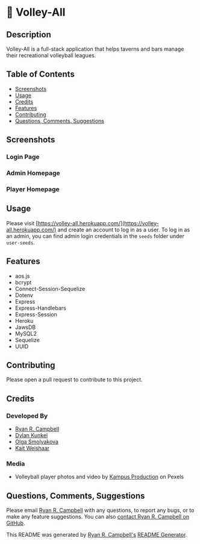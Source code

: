 # 🏐 Volley-All

## Description
Volley-All is a full-stack application that helps taverns and bars manage their recreational volleyball leagues.

## Table of Contents
- [Screenshots](#screenshots)
- [Usage](#usage)
- [Credits](#credits)
- [Features](#features)
- [Contributing](#contributing)
- [Questions, Comments, Suggestions](#questions-comments-suggestions)

## Screenshots
### Login Page

### Admin Homepage

### Player Homepage

## Usage
Please visit [https://volley-all.herokuapp.com/](https://volley-all.herokuapp.com/) and create an account to log in as a user. To log in as an admin, you can find admin login credentials in the `seeds` folder under `user-seeds`.

## Features
 - aos.js
 - bcrypt
 - Connect-Session-Sequelize
 - Dotenv
 - Express
 - Express-Handlebars
 - Express-Session
 - Heroku
 - JawsDB
 - MySQL2
 - Sequelize
 - UUID

## Contributing
Please open a pull request to contribute to this project.

## Credits
### Developed By
- [Ryan R. Campbell](https://www.github.com/rrcampbell-exe/)
- [Dylan Kunkel](https://www.github.com/dkunk7/)
- [Olga Smolyakova](https://www.github.com/smolyakova30/)
- [Kait Weishaar](https://www.github.com/kait-weishaar/)

### Media
- Volleyball player photos and video by [Kampus Production](https://www.pexels.com/@kampus) on Pexels

## Questions, Comments, Suggestions
Please email [Ryan R. Campbell](mailto:campbell.ryan.r@gmail.com) with any questions, to report any bugs, or to make any feature suggestions. You can also [contact Ryan R. Campbell on GitHub](https://www.github.com/rrcampbell-exe/).

This README was generated by [Ryan R. Campbell's](https://www.github.com/rrcampbell-exe/) [README Generator](https://github.com/rrcampbell-exe/readme-generator).